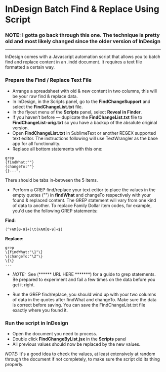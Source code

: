 InDesign Batch Find & Replace Using Script
==========================================

### NOTE: I gotta go back through this one. The technique is pretty old and most likely changed since the older version of InDesign

--- 

InDesign comes with a Javascript automation script that allows you to batch find and replace content in an .indd document. It requires a text file formatted a certain way.


### Prepare the Find / Replace Text File
- Arrange a spreadsheet with old & new content in two columns, this will be your raw find & replace data.
- In InDesign, in the Scripts panel, go to the **FindChangeSupport** and select the **FindChangeList.txt** file.
- In the flyout menu of the **Scripts** panel, select **Reveal in Finder**.
- If you haven't before — duplicate the **FindChangeList.txt** file to **FindChangeList-orig.txt** so you have a backup of the absolute original version.
- Open **FindChangeList.txt** in SublimeText or another REGEX supported text editor. The instructions following will use TextWrangler as the base app for all functionality.
- Replace all bottom statements with this one:
```
grep
{findWhat:""}
{changeTo:""}
{}---".
```

There should be tabs in-between the 5 items.

- Perform a GREP find/replace your text editor to place the values in the empty quotes ("") in **findWhat** and changeTo respectively with your found & replaced content. The GREP statement will vary from one kind of data to another. To replace Family Dollar item codes, for example, you'd use the following GREP statements:

**Find:**
```
(^FAM[0-9]+)\t(FAM[0-9]+$)
```

**Replace:**
```
grep
\{findWhat:"\1"\}
\{changeTo:"\2"\}
\{\}
---
```

- *NOTE:*  See (****** URL HERE *******) for a guide to grep statements. Be prepared to experiment and fail a few times on the data before you get it right.

- Run the GREP find/replace, you should wind up with your two columns of data in the quotes after findWhat and changeTo. Make sure the data is correct before saving. You can save the FindChangeList.txt file exactly where you found it.

### Run the script in InDesign

- Open the document you need to process.
- Double click **FindChangeByList.jsx** in the **Scripts** panel
- All previous values should now be replaced by the new values.

*NOTE:* It's a good idea to check the values, at least extensively at random through the document if not completely, to make sure the script did its thing properly.

